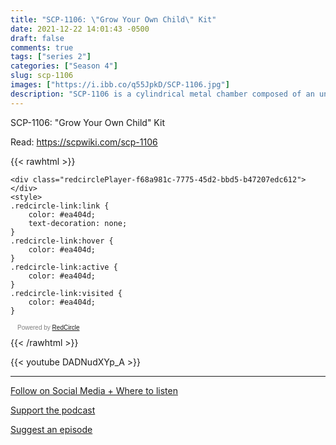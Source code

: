 ```yaml
---
title: "SCP-1106: \"Grow Your Own Child\" Kit"
date: 2021-12-22 14:01:43 -0500
draft: false
comments: true
tags: ["series 2"]
categories: ["Season 4"]
slug: scp-1106
images: ["https://i.ibb.co/q55JpkD/SCP-1106.jpg"]
description: "SCP-1106 is a cylindrical metal chamber composed of an unknown alloy determined to be roughly 96% iron."
---
```


SCP-1106: "Grow Your Own Child" Kit

Read: https://scpwiki.com/scp-1106

{{< rawhtml >}}
<script async defer onload="redcircleIframe();" src="https://api.podcache.net/embedded-player/sh/63705181-2bd5-4fc1-a869-6f5b27226efa/ep/f68a981c-7775-45d2-bbd5-b47207edc612"></script>
    <div class="redcirclePlayer-f68a981c-7775-45d2-bbd5-b47207edc612"></div>
    <style>
    .redcircle-link:link {
        color: #ea404d;
        text-decoration: none;
    }
    .redcircle-link:hover {
        color: #ea404d;
    }
    .redcircle-link:active {
        color: #ea404d;
    }
    .redcircle-link:visited {
        color: #ea404d;
    }
</style>
<p style="margin-top:3px;margin-left:11px;font-family: sans-serif;font-size: 10px; color: gray;">Powered by <a class="redcircle-link" href="https://redcircle.com?utm_source=rc_embedded_player&utm_medium=web&utm_campaign=embedded_v1">RedCircle</a></p>
{{< /rawhtml >}}

{{< youtube DADNudXYp_A >}}

---

[Follow on Social Media + Where to listen](/links)

[Support the podcast](/support)

[Suggest an episode](/suggest)
